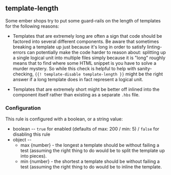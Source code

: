 ## template-length

Some ember shops try to put some guard-rails on the length of templates for the following reasons:

- Templates that are extremely long are often a sign that code should be
  factored into several different components. Be aware that sometimes breaking
  a template up just because it's long in order to satisfy linting-errors can
  potentially make the code harder to reason about: splitting up a single
  logical unit into multiple files simply because it is "long" roughly means that
  to find where some HTML snippet is you have to solve a murder mystery. So while
  this check is helpful to help with sanity-checking, `{{! template-disable template-length }}`
  might be the right answer if a long template does in fact represent a logical unit.

- Templates that are extremely short might be better off inlined into the
  component itself rather than existing as a separate `.hbs` file.

### Configuration

This rule is configured with a boolean, or a string value:

* boolean -- `true` for enabled (defaults of max: 200 / min: 5) / `false` for disabling this rule
* object --
  * max {number} - the longest a template should be without failing a test (assuming the
    right thing to do would be to split the template up into pieces).
  * min {number} - the shortest a template should be without failing a test (assuming the
    right thing to do would be to inline the template.
